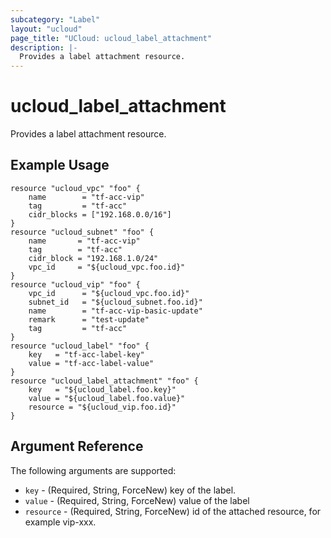 ```yaml
---
subcategory: "Label"
layout: "ucloud"
page_title: "UCloud: ucloud_label_attachment"
description: |-
  Provides a label attachment resource.
---
```


# ucloud_label_attachment

Provides a label attachment resource.

## Example Usage

```hcl
resource "ucloud_vpc" "foo" {
	name        = "tf-acc-vip"
	tag         = "tf-acc"
	cidr_blocks = ["192.168.0.0/16"]
}
resource "ucloud_subnet" "foo" {
	name       = "tf-acc-vip"
	tag        = "tf-acc"
	cidr_block = "192.168.1.0/24"
	vpc_id     = "${ucloud_vpc.foo.id}"
}
resource "ucloud_vip" "foo" {
	vpc_id	 	= "${ucloud_vpc.foo.id}"
	subnet_id	= "${ucloud_subnet.foo.id}"
	name  	 	= "tf-acc-vip-basic-update"
	remark 		= "test-update"
	tag         = "tf-acc"
}
resource "ucloud_label" "foo" {
	key   = "tf-acc-label-key"
	value = "tf-acc-label-value"
}
resource "ucloud_label_attachment" "foo" {
	key   = "${ucloud_label.foo.key}"
	value = "${ucloud_label.foo.value}"
    resource = "${ucloud_vip.foo.id}"
}
```

## Argument Reference

The following arguments are supported:

* `key` - (Required, String, ForceNew) key of the label.
* `value` - (Required, String, ForceNew) value of the label
* `resource` - (Required, String, ForceNew) id of the attached resource, for example vip-xxx.